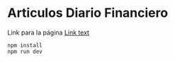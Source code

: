 # Articulos Diario Financiero

Link para la página [Link text](https://main--freediariofinanciero.netlify.app/)

```
npm install
npm run dev
```




